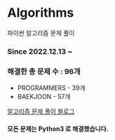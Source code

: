 # Algorithms
파이썬 알고리즘 문제 풀이
### Since 2022.12.13 ~
### 해결한 총 문제 수 : 96개
- PROGRAMMERS - 39개
- BAEKJOON - 57개

[알고리즘 문제 풀이 블로그](https://monzheld.tistory.com/category/%E2%8C%A8%EF%B8%8F%20Algorithms)
#### 모든 문제는 Python3 로 해결했습니다.
